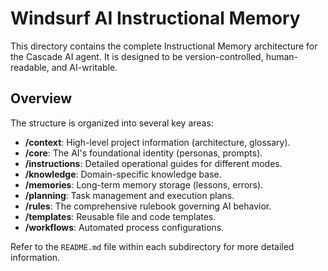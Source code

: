 # Windsurf AI Instructional Memory

This directory contains the complete Instructional Memory architecture for the Cascade AI agent. It is designed to be version-controlled, human-readable, and AI-writable.

## Overview

The structure is organized into several key areas:

-   **/context**: High-level project information (architecture, glossary).
-   **/core**: The AI's foundational identity (personas, prompts).
-   **/instructions**: Detailed operational guides for different modes.
-   **/knowledge**: Domain-specific knowledge base.
-   **/memories**: Long-term memory storage (lessons, errors).
-   **/planning**: Task management and execution plans.
-   **/rules**: The comprehensive rulebook governing AI behavior.
-   **/templates**: Reusable file and code templates.
-   **/workflows**: Automated process configurations.

Refer to the `README.md` file within each subdirectory for more detailed information.